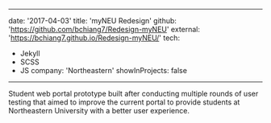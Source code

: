 ---
 date: '2017-04-03'
 title: 'myNEU Redesign'
 github: 'https://github.com/bchiang7/Redesign-myNEU'
 external: 'https://bchiang7.github.io/Redesign-myNEU/'
 tech:
   - Jekyll
   - SCSS
   - JS
 company: 'Northeastern'
 showInProjects: false
 ---

 Student web portal prototype built after conducting multiple rounds of user testing that aimed to improve the current portal to provide students at Northeastern University with a better user experience.
